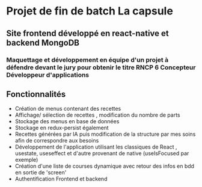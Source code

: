 # Projet de fin de batch La capsule
## Site frontend développé en react-native et backend MongoDB
### Maquettage et développement en équipe d'un projet à défendre devant le jury pour obtenir le titre RNCP 6 Concepteur Développeur d'applications

## Fonctionnalités
+ Création de menus contenant des recettes
+ Affichage/ sélection de recettes , modification du nombre de parts
+ Stockage des menus en base de données
+ Stockage en redux-persist également
+ Recettes générées par IA puis modification de la structure par mes soins afin de correspondre aux besoins
+ Développement de l'application utilisant les classiques de React , usestate, useseffect et d'autre provenant de native (useIsFocused par exemple)
+ Création d'une liste de courses dynamique avec retour des infos en bdd en sortie de 'screen'
+ Authentification Frontend et backend
